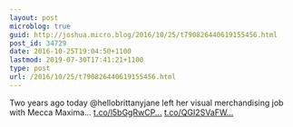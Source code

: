 ```yaml
---
layout: post
microblog: true
guid: http://joshua.micro.blog/2016/10/25/t790826440619155456.html
post_id: 34729
date: 2016-10-25T19:04:50+1100
lastmod: 2019-07-30T17:41:21+1100
type: post
url: /2016/10/25/t790826440619155456.html
---
```

Two years ago today @hellobrittanyjane left her visual merchandising job with Mecca Maxima… [t.co/l5bGgRwCP...](https://t.co/l5bGgRwCPD) [t.co/QGI2SVaFW...](https://t.co/QGI2SVaFW6)
